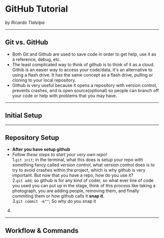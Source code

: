 # GitHub Tutorial

_by Ricardo Tlatelpa_

---
## Git vs. GitHub
* Both Git and Github are used to save code in order to get help, use it as a reference, debug, etc.
* The least complicated way to think of github is to think of it as a cloud. Githib is an easier way to access your code/data, it's an alternative to using a flash drive. It has the same concept as a flash drive, pulling or cloning to your local repository.
* Github is very useful because it opens a repository with version control, prevents crashes, and is open source(optional) so people can branch off your code or help with problems that you may have.


---
## Initial Setup



---
## Repository Setup
* **After you have setup github**
 * _Follow these steps to start your very own repo!_  
1.`git init`; in the terminal, what this does is setup your repo with something fancy called _version control_, what version control does is to try to avoid crashes within the project, which is why github is very important. But now that you have a repo, how do you use it?  
2.`git add`; so github is for any kind of coder, so what ever line of code you used you can put up in the stage, think of this process like taking a photograph, you are adding people, removing them, and finally commiting them or how github calls it **snap it**.  
3.`git commit -m""`; So why do you snap it
4. 


---
## Workflow & Commands